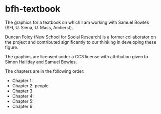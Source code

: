 # bfh-textbook
The graphics for a textbook on which I am working with Samuel Bowles (SFI, U. Siena, U. Mass, Amherst).  

Duncan Foley (New School for Social Research) is a former collaborator on the project and contributed significantly to our thinking in developing these figure.

The graphics are licensed under a CC3 license with attribution given to Simon Halliday and Samuel Bowles. 

The chapters are in the following order: 

- Chapter 1: 
- Chapter 2:  people
- Chapter 3: 
- Chapter 4: 
- Chapter 5: 
- Chapter 6: 